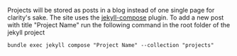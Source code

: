 Projects will be stored as posts in a blog instead of one single page for clarity's sake.
The site uses the [jekyll-compose](https://github.com/jekyll/jekyll-compose) plugin. To add a new post with title "Project Name" run the following command in the root folder of the jekyll project
```
bundle exec jekyll compose "Project Name" --collection "projects"
```
